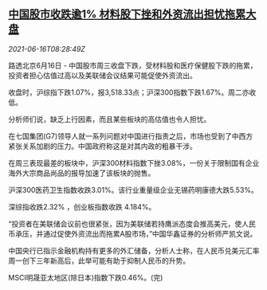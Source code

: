<!--1623832934000-->
[中国股市收跌逾1% 材料股下挫和外资流出担忧拖累大盘](https://cn.reuters.com/article/china-stocks-materials-foreign-capital-0-idCNKCS2DS0OG)
------

<div><i>2021-06-16T08:28:49Z</i></div><p>路透北京6月16日 - 中国股市周三收盘下跌，受材料股和医疗保健股下跌的拖累，投资者担心估值过高以及美联储会议结果可能促使外资流出。</p><p>收盘时，沪综指下跌1.07%，报3,518.33点；沪深300指数下跌1.67%。周二亦收低。</p><p>分析师们说，缺乏上行因素，而且某些板块的高估值也令人担忧。</p><p>在七国集团(G7)领导人就一系列问题对中国进行指责之后，市场也受到了中西方紧张关系加剧的压力。中国政府称这是对其内政的粗暴干涉。</p><p>在周三表现最差的板块中，沪深300材料指数下挫3.08%，一份关于限制国有企业海外大宗商品尚品的报导加速了该板块的抛售。</p><p>沪深300医药卫生指数收跌3.01%。该行业重量级企业无锡药明康德大跌5.53%。</p><p>深综指收跌2.32% ，创业板指数收跌 4.184%。</p><p>“投资者在美联储会议前也很紧张，因为美联储若持鹰派态度会推高美元，使人民币承压，并通过促使外资流出而拖累A股市场，”中国华鑫证券的分析师严凯文说。</p><p>中国央行已指示金融机构持有更多的外汇储备，分析人士称，在人民币兑美元汇率周一创下三年新高后，此举可能有助于抑制人民币的升势。</p><p>MSCI明晟亚太地区(除日本)指数下跌0.46%。(完)</p>
